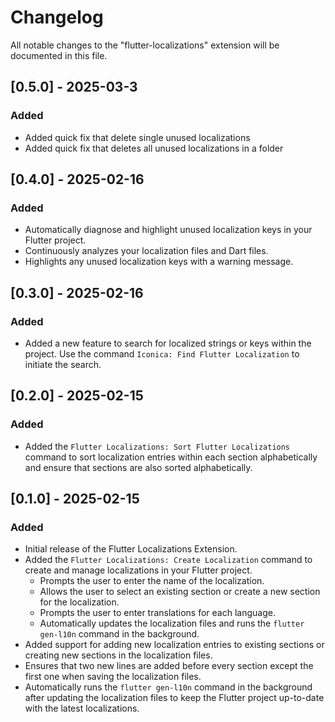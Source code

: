 # Changelog

All notable changes to the "flutter-localizations" extension will be documented in this file.

## [0.5.0] - 2025-03-3

### Added

- Added quick fix that delete single unused localizations
- Added quick fix that deletes all unused localizations in a folder


## [0.4.0] - 2025-02-16

### Added

- Automatically diagnose and highlight unused localization keys in your Flutter project.
- Continuously analyzes your localization files and Dart files.
- Highlights any unused localization keys with a warning message.


## [0.3.0] - 2025-02-16

### Added
- Added a new feature to search for localized strings or keys within the project. Use the command `Iconica: Find Flutter Localization` to initiate the search.

## [0.2.0] - 2025-02-15

### Added

- Added the `Flutter Localizations: Sort Flutter Localizations` command to sort localization entries within each section alphabetically and ensure that sections are also sorted alphabetically.


## [0.1.0] - 2025-02-15

### Added

- Initial release of the Flutter Localizations Extension.
- Added the `Flutter Localizations: Create Localization` command to create and manage localizations in your Flutter project.
  - Prompts the user to enter the name of the localization.
  - Allows the user to select an existing section or create a new section for the localization.
  - Prompts the user to enter translations for each language.
  - Automatically updates the localization files and runs the `flutter gen-l10n` command in the background.
- Added support for adding new localization entries to existing sections or creating new sections in the localization files.
- Ensures that two new lines are added before every section except the first one when saving the localization files.
- Automatically runs the `flutter gen-l10n` command in the background after updating the localization files to keep the Flutter project up-to-date with the latest localizations.